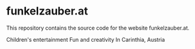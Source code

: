 # funkelzauber.at

This repository contains the source code for the website funkelzauber.at.

Children's entertainment
Fun and creativity
In Carinthia, Austria

